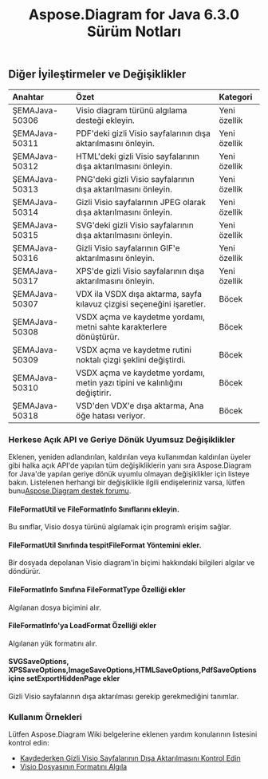 ﻿---
title: Aspose.Diagram for Java 6.3.0 Sürüm Notları
type: docs
weight: 90
url: /tr/java/aspose-diagram-for-java-6-3-0-release-notes/
---
## **Diğer İyileştirmeler ve Değişiklikler**

|**Anahtar** |**Özet** |**Kategori** |
|:- |:- |:- |
| ŞEMAJava-50306| Visio diagram türünü algılama desteği ekleyin.| Yeni özellik|
| ŞEMAJava-50311| PDF'deki gizli Visio sayfalarının dışa aktarılmasını önleyin.| Yeni özellik|
| ŞEMAJava-50312| HTML'deki gizli Visio sayfalarının dışa aktarılmasını önleyin.| Yeni özellik|
| ŞEMAJava-50313| PNG'deki gizli Visio sayfalarının dışa aktarılmasını önleyin.| Yeni özellik|
| ŞEMAJava-50314| Gizli Visio sayfalarının JPEG olarak dışa aktarılmasını önleyin.| Yeni özellik|
|ŞEMAJava-50315| SVG'deki gizli Visio sayfalarının dışa aktarılmasını önleyin.| Yeni özellik|
| ŞEMAJava-50316| Gizli Visio sayfalarının GIF'e aktarılmasını önleyin.| Yeni özellik|
| ŞEMAJava-50317| XPS'de gizli Visio sayfalarının dışa aktarılmasını önleyin.| Yeni özellik|
| ŞEMAJava-50307| VDX ila VSDX dışa aktarma, sayfa kılavuz çizgisi seçeneğini işaretler.| Böcek|
| ŞEMAJava-50308| VSDX açma ve kaydetme yordamı, metni sahte karakterlere dönüştürür.| Böcek|
| ŞEMAJava-50309| VSDX açma ve kaydetme rutini noktalı çizgi şeklini değiştirdi.| Böcek|
| ŞEMAJava-50310| VSDX açma ve kaydetme yordamı, metin yazı tipini ve kalınlığını değiştirir.| Böcek|
| ŞEMAJava-50318| VSD'den VDX'e dışa aktarma, Ana öğe hatası veriyor.| Böcek|
### **Herkese Açık API ve Geriye Dönük Uyumsuz Değişiklikler**
Eklenen, yeniden adlandırılan, kaldırılan veya kullanımdan kaldırılan üyeler gibi halka açık API'de yapılan tüm değişikliklerin yanı sıra Aspose.Diagram for Java'de yapılan geriye dönük uyumlu olmayan değişiklikler için listeye bakın. Listelenen herhangi bir değişiklikle ilgili endişeleriniz varsa, lütfen bunu[Aspose.Diagram destek forumu](https://forum.aspose.com/c/diagram/17).
#### **FileFormatUtil ve FileFormatInfo Sınıflarını ekleyin.**
Bu sınıflar, Visio dosya türünü algılamak için programlı erişim sağlar.
#### **FileFormatUtil Sınıfında tespitFileFormat Yöntemini ekler.**
Bir dosyada depolanan Visio diagram'in biçimi hakkındaki bilgileri algılar ve döndürür.
#### **FileFormatInfo Sınıfına FileFormatType Özelliği ekler**
Algılanan dosya biçimini alır.
#### **FileFormatInfo'ya LoadFormat Özelliği ekler**
Algılanan yük formatını alır.
#### **SVGSaveOptions, XPSSaveOptions,ImageSaveOptions,HTMLSaveOptions,PdfSaveOptions içine setExportHiddenPage ekler**
Gizli Visio sayfalarının dışa aktarılması gerekip gerekmediğini tanımlar.
### **Kullanım Örnekleri**
Lütfen Aspose.Diagram Wiki belgelerine eklenen yardım konularının listesini kontrol edin:

- [Kaydederken Gizli Visio Sayfalarının Dışa Aktarılmasını Kontrol Edin]()
- [Visio Dosyasının Formatını Algıla]()

